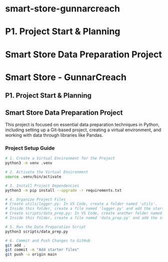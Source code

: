 # smart-store-gunnarcreach
# P1. Project Start & Planning
# Smart Store Data Preparation Project

# Smart Store - GunnarCreach
## P1. Project Start & Planning

## Smart Store Data Preparation Project

This project is focused on essential data preparation techniques in Python, including setting up a Git-based project, creating a virtual environment, and working with data through libraries like Pandas.

### Project Setup Guide



```bash
# 1. Create a Virtual Environment for the Project
python3 -m venv .venv

# 2. Activate the Virtual Environment
source .venv/bin/activate

# 3. Install Project Dependencies
python3 -m pip install --upgrade -r requirements.txt

# 4. Organize Project Files
# Create utils/logger.py: In VS Code, create a folder named 'utils'.
# Inside this folder, create a file named 'logger.py' and add the starter code from the starter repository.
# Create scripts/data_prep.py: In VS Code, create another folder named 'scripts'.
# Inside this folder, create a file named 'data_prep.py' and add the starter code from the starter repository.

# 5. Run the Data Preparation Script
python3 scripts/data_prep.py

# 6. Commit and Push Changes to GitHub
git add .
git commit -m "Add starter files"
git push -u origin main
